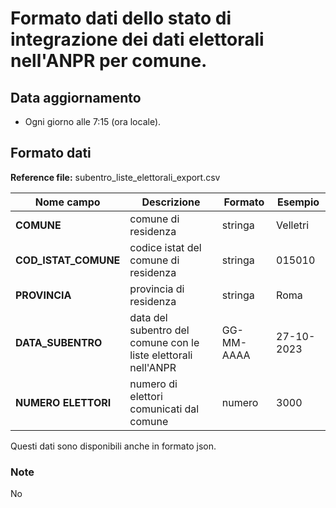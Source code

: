 # Formato dati dello stato di integrazione dei dati elettorali nell'ANPR per comune.

## Data aggiornamento
- Ogni giorno alle 7:15 (ora locale). 

## Formato dati

**Reference file:** subentro_liste_elettorali_export.csv<br>

| Nome campo                  | Descrizione                       | Formato                       | Esempio             |
|-----------------------------|-----------------------------------|-------------------------------|---------------------|
| **COMUNE**       | comune di residenza| stringa             | Velletri             |
| **COD_ISTAT_COMUNE**  | codice istat del comune di residenza| stringa             | 015010             |
| **PROVINCIA**      | provincia di residenza|   stringa | Roma               |
| **DATA_SUBENTRO**      | data del subentro del comune con le liste elettorali nell'ANPR| GG-MM-AAAA             | 27-10-2023             |
| **NUMERO ELETTORI**      | numero di elettori comunicati dal comune| numero             | 3000             |

Questi dati sono disponibili anche in formato json.

### Note
No
